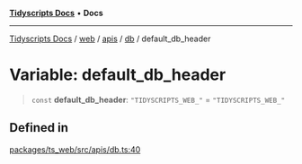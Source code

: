 [**Tidyscripts Docs**](../../../../../../../README.md) • **Docs**

***

[Tidyscripts Docs](../../../../../../../globals.md) / [web](../../../../../README.md) / [apis](../../../README.md) / [db](../README.md) / default\_db\_header

# Variable: default\_db\_header

> `const` **default\_db\_header**: `"TIDYSCRIPTS_WEB_"` = `"TIDYSCRIPTS_WEB_"`

## Defined in

[packages/ts\_web/src/apis/db.ts:40](https://github.com/sheunaluko/tidyscripts/blob/master/packages/ts_web/src/apis/db.ts#L40)
